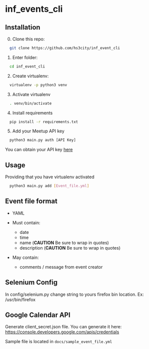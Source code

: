 # inf_events_cli

## Installation

0. Clone this repo:

  ```bash
    git clone https://github.com/hs3city/inf_event_cli
  ```

1. Enter folder:

  ```bash
    cd inf_event_cli
  ```

2. Create virtualenv:

  ```bash
    virtualenv -p python3 venv
  ```

3. Activate virtualenv

  ```bash
    . venv/bin/activate
  ```

4. Install requirements

  ```bash
    pip install -r requirements.txt
  ```

5. Add your Meetup API key

  ```bash
    python3 main.py auth [API Key]
  ```

You can obtain your API key [here](https://secure.meetup.com/meetup_api/key/)

## Usage

Providing that you have virtualenv activated

```bash
  python3 main.py add [Event_file.yml]
```

## Event file format

- YAML
- Must contain:

  - date
  - time
  - name (**CAUTION** Be sure to wrap in quotes)
  - description (**CAUTION** Be sure to wrap in quotes)

- May contain:

  - comments / message from event creator

## Selenium Config
In config/selenium.py change string to yours firefox bin location. Ex: /usr/bin/firefox

## Google Calendar API
Generate client_secret.json file. You can generate it here: https://console.developers.google.com/apis/credentials

Sample file is located in ```docs/sample_event_file.yml```
